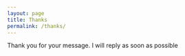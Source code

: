 ```yaml
---
layout: page
title: Thanks
permalink: /thanks/
---
```


Thank you for your message.
I will reply as soon as possible